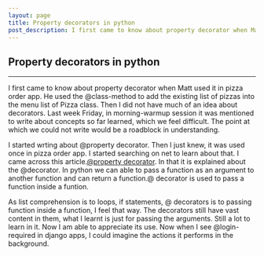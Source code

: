 ```yaml
---
layout: page
title: Property decorators in python
post_description: I first came to know about property decorator when Matt used it in pizza order app. He used the ...
---
```


<div class="container">
<h2>
    Property decorators in python
</h2>
<hr>

I first came to know about property decorator when Matt used it in pizza order app. He used the @class-method to add the existing list of pizzas into the menu list of Pizza class. Then I did not have much of an idea about decorators.  Last week Friday, in morning-warmup session it was mentioned to write about concepts so far learned, which we feel difficult. The point at which we could not write would be a roadblock in understanding. 

I started wrting about @property decorator. Then I just knew, it was used once in pizza order app. I started searching on net to learn about that. I came across this article.<a href="http://www.programiz.com/python-programming/decorator">@property decorator</a>.
In that it is explained about the @decorator. In python we can able to pass a function as an argument to another function and can return a function.@ decorator is used to pass a function inside a funtion.

As list comprehension is to loops, if statements, @ decorators is to passing function inside a function, I feel that way. The decorators still have vast content in them, what I learnt is just for passing the arguments. Still a lot to learn in it. Now I am able to appreciate its use. Now when I see @login-required in django apps, I could imagine the actions it performs in the background. 

</div>